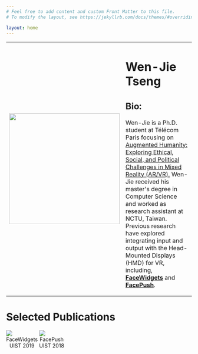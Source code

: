 ```yaml
---
# Feel free to add content and custom Front Matter to this file.
# To modify the layout, see https://jekyllrb.com/docs/themes/#overriding-theme-defaults

layout: home
---
```

<table width="800px" cellpadding="0" cellspacing="0">
    <tbody>
    <td width="300px" valign="middle" background-color="#fdfdfd">
        <div class="img">
            <span class="noborderimg">
                <a class="me-img">
                    <img src="https://wenjietseng.github.io/images/me-berlin2.JPG" width="300">
                </a>
            </span>
        </div>
    </td>
    <td width="500px" valigh="middle">
    <h1><b>Wen-Jie Tseng</b></h1>
    <!-- <ul style="list-style-type: none; margin-left: 0px;">
    <li> 
        <a class="cv-img" href="http://wenjietseng.github.io/documents/CV_Wen_Jie_Tseng.pdf">
            <img src="https://wenjietseng.github.io/images/cv.png" width="40px">
        </a>
        <a href="mailto:wen-jie.tseng@telecom-paris.fr">
            <img src="https://wenjietseng.github.io/images/email.png" width="40px">
        </a>
    </li>
    </ul> -->
        <h2><b>Bio:</b></h2>
                <p>Wen-Jie is a Ph.D. student at T&eacute;l&eacute;com Paris focusing on <u>Augmented Humanity: Exploring Ethical, Social, and Political Challenges in Mixed Reality (AR/VR).</u> Wen-Jie received his master's degree in Computer Science and worked as research assistant at NCTU, Taiwan. Previous research have explored integrating input and output with the Head-Mounted Displays (HMD) for VR, including, <a href="http://wenjietseng.github.io/projects/FaceWidgets/"><b>FaceWidgets</b></a> and <a href="http://wenjietseng.github.io/projects/FacePush/"><b>FacePush</b></a>.</p>
                <!-- <p>Wen-Jie is a research assistant in Computer Science at National Chiao Tung University, Taiwan. He received his Master's degree in CS at NCTU Taiwan in June 2019. His previous projects focus on integrating input and output with the Head-Mounted Displays (HMD) for virtual reality, including, <a href="http://wenjietseng.github.io/projects/FacePush/"><b>FacePush</b></a> and <a href="http://wenjietseng.github.io/projects/FaceWidgets/"><b>FaceWidgets</b></a>. -->
                <!-- Beyond the research, he loves beer and plays bass. -->
                <!-- </p> -->
    </td>
    </tbody>    
</table>

# Selected Publications
<div style="display: inline-block;">
<!-- <ul style="list-style-type: none; margin-left: 0px;"> -->
<!-- <li> -->
<span class="noborderimg" >
<a class="project-img" href="http://wenjietseng.github.io/projects/FaceWidgets">
<img src="https://wenjietseng.github.io/images/facewidgets.JPG">
</a>
</span>
<!-- </li> -->
<!-- </ul> -->
<span>
<center>FaceWidgets</center>
<center>UIST 2019</center>
</span>
</div>
<div style="display: inline-block;">
<span class="noborderimg">
<a class="project-img" href="http://wenjietseng.github.io/projects/FacePush">
<img src="https://wenjietseng.github.io/images/facepush.png">
</a>
</span>
<span>
<center>FacePush</center>
<center>UIST 2018</center>
</span>
</div>